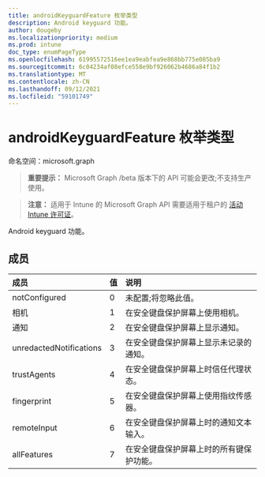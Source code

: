 ```yaml
---
title: androidKeyguardFeature 枚举类型
description: Android keyguard 功能。
author: dougeby
ms.localizationpriority: medium
ms.prod: intune
doc_type: enumPageType
ms.openlocfilehash: 61995572516ee1ea9eabfea9e868bb775e085ba9
ms.sourcegitcommit: 6c04234af08efce558e9bf926062b4686a84f1b2
ms.translationtype: MT
ms.contentlocale: zh-CN
ms.lasthandoff: 09/12/2021
ms.locfileid: "59101749"
---
```

# <a name="androidkeyguardfeature-enum-type"></a>androidKeyguardFeature 枚举类型

命名空间：microsoft.graph

> **重要提示：** Microsoft Graph /beta 版本下的 API 可能会更改;不支持生产使用。

> **注意：** 适用于 Intune 的 Microsoft Graph API 需要适用于租户的 [活动 Intune 许可证](https://go.microsoft.com/fwlink/?linkid=839381)。

Android keyguard 功能。

## <a name="members"></a>成员
|成员|值|说明|
|:---|:---|:---|
|notConfigured|0|未配置;将忽略此值。|
|相机|1|在安全键盘保护屏幕上使用相机。|
|通知|2|在安全键盘保护屏幕上显示通知。|
|unredactedNotifications|3|在安全键盘保护屏幕上显示未记录的通知。|
|trustAgents|4 |在安全键盘保护屏幕上时信任代理状态。|
|fingerprint|5 |在安全键盘保护屏幕上使用指纹传感器。|
|remoteInput|6 |在安全键盘保护屏幕上时的通知文本输入。|
|allFeatures|7 |在安全键盘保护屏幕上时的所有键保护功能。|



